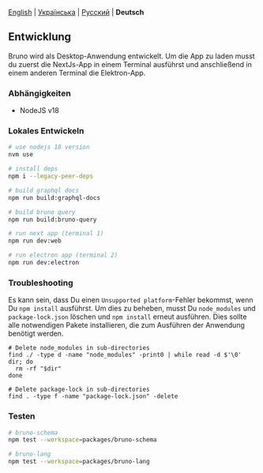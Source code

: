 [English](/docs/development.md) | [Українська](/docs/development_ua.md) | [Русский](/docs/development_ru.md) | **Deutsch**

## Entwicklung

Bruno wird als Desktop-Anwendung entwickelt. Um die App zu laden musst du zuerst die NextJs-App in einem Terminal ausführst und anschließend in einem anderen Terminal die Elektron-App.

### Abhängigkeiten

- NodeJS v18

### Lokales Entwickeln

```bash
# use nodejs 18 version
nvm use

# install deps
npm i --legacy-peer-deps

# build graphql docs
npm run build:graphql-docs

# build bruno query
npm run build:bruno-query

# run next app (terminal 1)
npm run dev:web

# run electron app (terminal 2)
npm run dev:electron
```

### Troubleshooting

Es kann sein, dass Du einen `Unsupported platform`-Fehler bekommst, wenn Du `npm install` ausführst. Um dies zu beheben, musst Du `node_modules` und `package-lock.json` löschen und `npm install` erneut ausführen. Dies sollte alle notwendigen Pakete installieren, die zum Ausführen der Anwendung benötigt werden.

```shell
# Delete node_modules in sub-directories
find ./ -type d -name "node_modules" -print0 | while read -d $'\0' dir; do
  rm -rf "$dir"
done

# Delete package-lock in sub-directories
find . -type f -name "package-lock.json" -delete
```

### Testen

```bash
# bruno-schema
npm test --workspace=packages/bruno-schema

# bruno-lang
npm test --workspace=packages/bruno-lang
```
